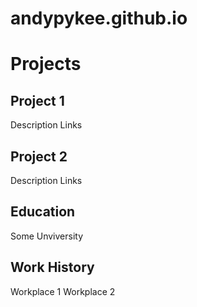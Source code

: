 # andypykee.github.io
# Projects
## Project 1
Description
Links
## Project 2
Description
Links
## Education
Some Unviversity
## Work History
Workplace 1
Workplace 2
    
